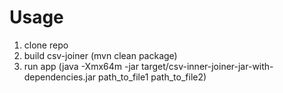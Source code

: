 # Usage

1. clone repo
1. build csv-joiner (mvn clean package)
1. run app (java -Xmx64m -jar target/csv-inner-joiner-jar-with-dependencies.jar path_to_file1 path_to_file2)
